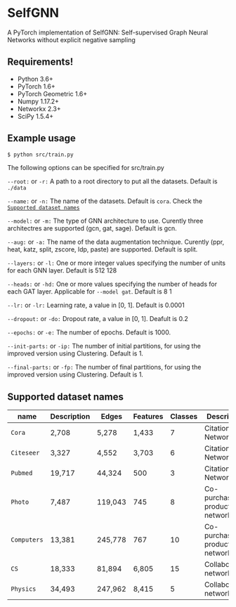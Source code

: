 # SelfGNN

A PyTorch implementation of SelfGNN: Self-supervised Graph Neural Networks without explicit negative sampling

## Requirements!

-   Python 3.6+
-   PyTorch 1.6+
-   PyTorch Geometric 1.6+
-   Numpy 1.17.2+
-   Networkx 2.3+
-   SciPy 1.5.4+

## Example usage

```sh
$ python src/train.py
```

The following options can be specified for src/train.py

`--root:` or `-r:`
A path to a root directory to put all the datasets. Default is `./data`

`--name:` or `-n:`
The name of the datasets. Default is `cora`. Check the [`Supported dataset names`](#Supported-dataset-names)

`--model:` or `-m:`
The type of GNN architecture to use. Curently three architectres are supported (gcn, gat, sage).
Default is gcn.

`--aug:` or `-a:`
The name of the data augmentation technique. Curently (ppr, heat, katz, split, zscore, ldp, paste) are supported.
Default is split.

`--layers:` or `-l:`
One or more integer values specifying the number of units for each GNN layer.
Default is 512 128

`--heads:` or `-hd:`
One or more values specifying the number of heads for each GAT layer.
Applicable for `--model gat`. Default is 8 1

`--lr:` or `-lr:`
Learning rate, a value in [0, 1]. Default is 0.0001

`--dropout:` or `-do:`
Dropout rate, a value in [0, 1]. Deafult is 0.2

`--epochs:` or `-e:`
The number of epochs. Default is 1000.

`--init-parts:` or `-ip:`
The number of initial partitions, for using the improved version using Clustering.
Default is 1.

`--final-parts:` or `-fp:`
The number of final partitions, for using the improved version using Clustering.
Default is 1.

## Supported dataset names

| name        | Description | Edges   | Features | Classes | Description                   |
| ----------- | ----------- | ------- | -------- | ------- | ----------------------------- |
| `Cora`      | 2,708       | 5,278   | 1,433    | 7       | Citation Network              |
| `Citeseer`  | 3,327       | 4,552   | 3,703    | 6       | Citation Network              |
| `Pubmed`    | 19,717      | 44,324  | 500      | 3       | Citation Network              |
| `Photo`     | 7,487       | 119,043 | 745      | 8       | Co-purchased products network |
| `Computers` | 13,381      | 245,778 | 767      | 10      | Co-purchased products network |
| `CS`        | 18,333      | 81,894  | 6,805    | 15      | Collaboration network         |
| `Physics`   | 34,493      | 247,962 | 8,415    | 5       | Collaboration network         |
